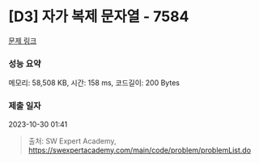 # [D3] 자가 복제 문자열 - 7584 

[문제 링크](https://swexpertacademy.com/main/code/problem/problemDetail.do?contestProbId=AWpMsQfaCPMDFAQi) 

### 성능 요약

메모리: 58,508 KB, 시간: 158 ms, 코드길이: 200 Bytes

### 제출 일자

2023-10-30 01:41



> 출처: SW Expert Academy, https://swexpertacademy.com/main/code/problem/problemList.do